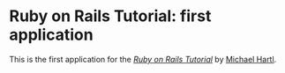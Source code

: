 # Ruby on Rails Tutorial: first application

This is the first application for the [*Ruby on Rails Tutorial*](http://railstutorial.org) by [Michael Hartl](http://michaelhartl.com).
